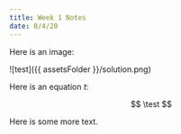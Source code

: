 ```yaml
---
title: Week 1 Notes
date: 8/4/20
---
```


Here is an image:

![test]({{ assetsFolder }}/solution.png)

Here is an equation $t$:

$$
\test
$$

Here is some more text.
